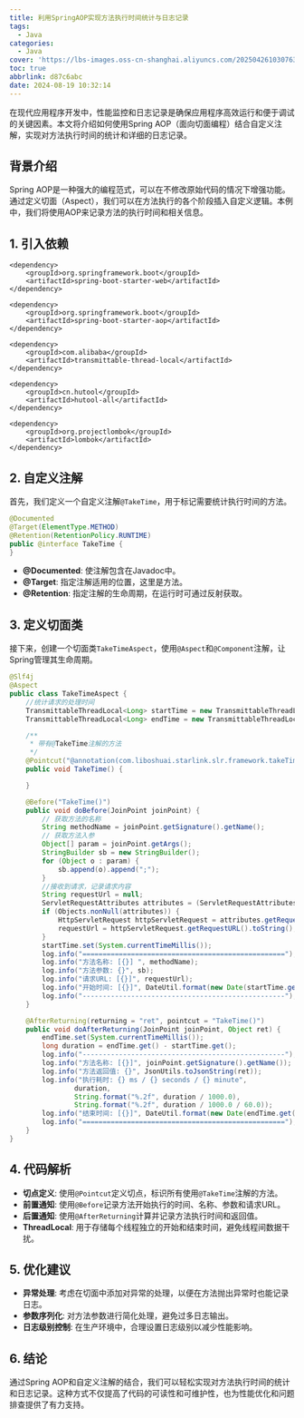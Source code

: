 ```yaml
---
title: 利用SpringAOP实现方法执行时间统计与日志记录
tags:
  - Java
categories:
  - Java
cover: 'https://lbs-images.oss-cn-shanghai.aliyuncs.com/202504261030763.png'
toc: true
abbrlink: d87c6abc
date: 2024-08-19 10:32:14
---
```


在现代应用程序开发中，性能监控和日志记录是确保应用程序高效运行和便于调试的关键因素。本文将介绍如何使用Spring AOP（面向切面编程）结合自定义注解，实现对方法执行时间的统计和详细的日志记录。

<!-- more -->

## 背景介绍

Spring AOP是一种强大的编程范式，可以在不修改原始代码的情况下增强功能。通过定义切面（Aspect），我们可以在方法执行的各个阶段插入自定义逻辑。本例中，我们将使用AOP来记录方法的执行时间和相关信息。

## 1. 引入依赖

```
<dependency>
    <groupId>org.springframework.boot</groupId>
    <artifactId>spring-boot-starter-web</artifactId>
</dependency>

<dependency>
    <groupId>org.springframework.boot</groupId>
    <artifactId>spring-boot-starter-aop</artifactId>
</dependency>

<dependency>
    <groupId>com.alibaba</groupId>
    <artifactId>transmittable-thread-local</artifactId>
</dependency>

<dependency>
    <groupId>cn.hutool</groupId>
    <artifactId>hutool-all</artifactId>
</dependency>

<dependency>
    <groupId>org.projectlombok</groupId>
    <artifactId>lombok</artifactId>
</dependency>
```

## 2. 自定义注解

首先，我们定义一个自定义注解`@TakeTime`，用于标记需要统计执行时间的方法。

```java
@Documented
@Target(ElementType.METHOD)
@Retention(RetentionPolicy.RUNTIME)
public @interface TakeTime {
}
```

- **@Documented**: 使注解包含在Javadoc中。
- **@Target**: 指定注解适用的位置，这里是方法。
- **@Retention**: 指定注解的生命周期，在运行时可通过反射获取。

## 3. 定义切面类

接下来，创建一个切面类`TakeTimeAspect`，使用`@Aspect`和`@Component`注解，让Spring管理其生命周期。

```java
@Slf4j
@Aspect
public class TakeTimeAspect {
    //统计请求的处理时间
    TransmittableThreadLocal<Long> startTime = new TransmittableThreadLocal<>();
    TransmittableThreadLocal<Long> endTime = new TransmittableThreadLocal<>();

    /**
     * 带有@TakeTime注解的方法
     */
    @Pointcut("@annotation(com.liboshuai.starlink.slr.framework.takeTime.core.aop.TakeTime)")
    public void TakeTime() {

    }

    @Before("TakeTime()")
    public void doBefore(JoinPoint joinPoint) {
        // 获取方法的名称
        String methodName = joinPoint.getSignature().getName();
        // 获取方法入参
        Object[] param = joinPoint.getArgs();
        StringBuilder sb = new StringBuilder();
        for (Object o : param) {
            sb.append(o).append(";");
        }
        //接收到请求，记录请求内容
        String requestUrl = null;
        ServletRequestAttributes attributes = (ServletRequestAttributes) RequestContextHolder.getRequestAttributes();
        if (Objects.nonNull(attributes)) {
            HttpServletRequest httpServletRequest = attributes.getRequest();
            requestUrl = httpServletRequest.getRequestURL().toString();
        }
        startTime.set(System.currentTimeMillis());
        log.info("==================================================");
        log.info("方法名称: [{}] ", methodName);
        log.info("方法参数: {}", sb);
        log.info("请求URL: [{}]", requestUrl);
        log.info("开始时间: [{}]", DateUtil.format(new Date(startTime.get()), DatePattern.NORM_DATETIME_MS_PATTERN));
        log.info("--------------------------------------------------");
    }

    @AfterReturning(returning = "ret", pointcut = "TakeTime()")
    public void doAfterReturning(JoinPoint joinPoint, Object ret) {
        endTime.set(System.currentTimeMillis());
        long duration = endTime.get() - startTime.get();
        log.info("--------------------------------------------------");
        log.info("方法名称: [{}]", joinPoint.getSignature().getName());
        log.info("方法返回值: {}", JsonUtils.toJsonString(ret));
        log.info("执行耗时: {} ms / {} seconds / {} minute",
                duration,
                String.format("%.2f", duration / 1000.0),
                String.format("%.2f", duration / 1000.0 / 60.0));
        log.info("结束时间: [{}]", DateUtil.format(new Date(endTime.get()), DatePattern.NORM_DATETIME_MS_PATTERN));
        log.info("==================================================");
    }
}
```

## 4. 代码解析

- **切点定义**: 使用`@Pointcut`定义切点，标识所有使用`@TakeTime`注解的方法。
- **前置通知**: 使用`@Before`记录方法开始执行的时间、名称、参数和请求URL。
- **后置通知**: 使用`@AfterReturning`计算并记录方法执行时间和返回值。
- **ThreadLocal**: 用于存储每个线程独立的开始和结束时间，避免线程间数据干扰。

## 5. 优化建议

- **异常处理**: 考虑在切面中添加对异常的处理，以便在方法抛出异常时也能记录日志。
- **参数序列化**: 对方法参数进行简化处理，避免过多日志输出。
- **日志级别控制**: 在生产环境中，合理设置日志级别以减少性能影响。

## 6. 结论

通过Spring AOP和自定义注解的结合，我们可以轻松实现对方法执行时间的统计和日志记录。这种方式不仅提高了代码的可读性和可维护性，也为性能优化和问题排查提供了有力支持。